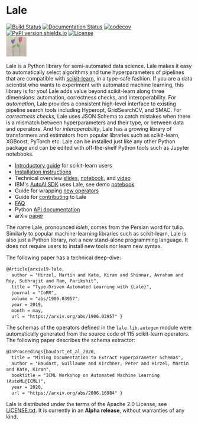 # Lale

[![Build Status](https://travis-ci.com/IBM/lale.svg?branch=master)](https://travis-ci.com/IBM/lale)
[![Documentation Status](https://readthedocs.org/projects/lale/badge/?version=latest)](https://lale.readthedocs.io/en/latest/?badge=latest)
[![codecov](https://codecov.io/gh/IBM/lale/branch/master/graph/badge.svg)](https://codecov.io/gh/IBM/lale)
[![PyPI version shields.io](https://img.shields.io/pypi/v/lale?color=success)](https://pypi.python.org/pypi/lale/)
[![License](https://img.shields.io/badge/License-Apache%202.0-blue.svg)](https://opensource.org/licenses/Apache-2.0)
<br />
<img src="https://github.com/IBM/lale/raw/master/docs/img/lale_logo.jpg" alt="logo" width="55px"/>

Lale is a Python library for semi-automated data science.
Lale makes it easy to automatically select algorithms and tune
hyperparameters of pipelines that are compatible with
[scikit-learn](https://scikit-learn.org), in a type-safe fashion.  If
you are a data scientist who wants to experiment with automated
machine learning, this library is for you!
Lale adds value beyond scikit-learn along three dimensions:
automation, correctness checks, and interoperability.
For *automation*, Lale provides a consistent high-level interface to
existing pipeline search tools including Hyperopt, GridSearchCV, and SMAC.
For *correctness checks*, Lale uses JSON Schema to catch mistakes when
there is a mismatch between hyperparameters and their type, or between
data and operators.
And for *interoperability*, Lale has a growing library of transformers
and estimators from popular libraries such as scikit-learn, XGBoost,
PyTorch etc.
Lale can be installed just like any other Python package and can be
edited with off-the-shelf Python tools such as Jupyter notebooks.

* [Introductory guide](https://nbviewer.jupyter.org/github/IBM/lale/blob/master/examples/docs_guide_for_sklearn_users.ipynb) for scikit-learn users
* [Installation instructions](https://github.com/IBM/lale/blob/master/docs/installation.rst)
* Technical overview [slides](https://github.com/IBM/lale/blob/master/talks/2019-1105-lale.pdf), [notebook](https://nbviewer.jupyter.org/github/IBM/lale/blob/master/examples/talk_2019-1105-lale.ipynb), and [video](https://www.youtube.com/watch?v=R51ZDJ64X18&list=PLGVZCDnMOq0pwoOqsaA87cAoNM4MWr51M&index=35&t=0s)
* IBM's [AutoAI SDK](http://wml-api-pyclient-v4.mybluemix.net/#autoai-beta-ibm-cloud-only) uses Lale, see demo [notebook](https://dataplatform.cloud.ibm.com/exchange/public/entry/view/a2d87b957b60c846267137bfae130dca)
* Guide for wrapping [new operators](https://nbviewer.jupyter.org/github/IBM/lale/blob/master/examples/docs_new_operators.ipynb)
* Guide for [contributing](https://github.com/IBM/lale/blob/master/CONTRIBUTING.md) to Lale
* [FAQ](https://github.com/IBM/lale/blob/master/docs/faq.rst)
* Python [API documentation](https://lale.readthedocs.io/en/latest/)
* arXiv [paper](https://arxiv.org/pdf/1906.03957.pdf)

The name Lale, pronounced *laleh*, comes from the Persian word for
tulip. Similarly to popular machine-learning libraries such as
scikit-learn, Lale is also just a Python library, not a new stand-alone
programming language. It does not require users to install new tools
nor learn new syntax.

The following paper has a technical deep-dive:
```
@Article{arxiv19-lale,
  author = "Hirzel, Martin and Kate, Kiran and Shinnar, Avraham and Roy, Subhrajit and Ram, Parikshit",
  title = "Type-Driven Automated Learning with {Lale}",
  journal = "CoRR",
  volume = "abs/1906.03957",
  year = 2019,
  month = may,
  url = "https://arxiv.org/abs/1906.03957" }
```

The schemas of the operators defined in the `lale.lib.autogen` module were automatically generated from the source code of 115 scikit-learn operators. The following paper describes the schema extractor:
```
@InProceedings{baudart_et_al_2020,
  title = "Mining Documentation to Extract Hyperparameter Schemas",
  author = "Baudart, Guillaume and Kirchner, Peter and Hirzel, Martin and Kate, Kiran",
  booktitle = "ICML Workshop on Automated Machine Learning (AutoML@ICML)",
  year = 2020,
  url = "https://arxiv.org/abs/2006.16984" }
```

Lale is distributed under the terms of the Apache 2.0 License, see
[LICENSE.txt](https://github.com/IBM/lale/blob/master/LICENSE.txt).
It is currently in an **Alpha release**, without warranties of any
kind.
